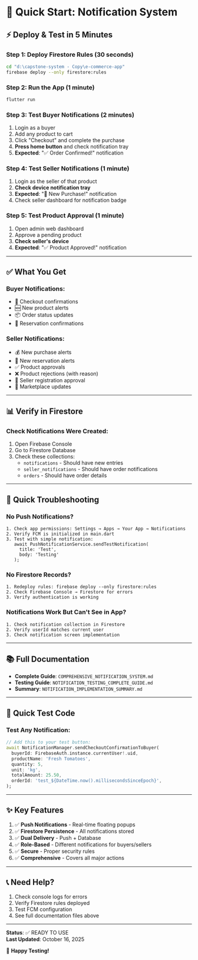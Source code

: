 # 🚀 Quick Start: Notification System

## ⚡ Deploy & Test in 5 Minutes

### Step 1: Deploy Firestore Rules (30 seconds)
```bash
cd "d:\capstone-system - Copy\e-commerce-app"
firebase deploy --only firestore:rules
```

### Step 2: Run the App (1 minute)
```bash
flutter run
```

### Step 3: Test Buyer Notifications (2 minutes)
1. Login as a buyer
2. Add any product to cart
3. Click "Checkout" and complete the purchase
4. **Press home button** and check notification tray
5. **Expected**: "✅ Order Confirmed!" notification

### Step 4: Test Seller Notifications (1 minute)
1. Login as the seller of that product
2. **Check device notification tray**
3. **Expected**: "🛒 New Purchase!" notification
4. Check seller dashboard for notification badge

### Step 5: Test Product Approval (1 minute)
1. Open admin web dashboard
2. Approve a pending product
3. **Check seller's device**
4. **Expected**: "✅ Product Approved!" notification

---

## ✅ What You Get

### Buyer Notifications:
- 🛒 Checkout confirmations
- 🆕 New product alerts
- 📦 Order status updates
- 📅 Reservation confirmations

### Seller Notifications:
- 💰 New purchase alerts
- 📅 New reservation alerts
- ✅ Product approvals
- ❌ Product rejections (with reason)
- 🎉 Seller registration approval
- 🏪 Marketplace updates

---

## 📊 Verify in Firestore

### Check Notifications Were Created:
1. Open Firebase Console
2. Go to Firestore Database
3. Check these collections:
   - `notifications` - Should have new entries
   - `seller_notifications` - Should have order notifications
   - `orders` - Should have order details

---

## 🐛 Quick Troubleshooting

### No Push Notifications?
```
1. Check app permissions: Settings → Apps → Your App → Notifications
2. Verify FCM is initialized in main.dart
3. Test with simple notification:
   await PushNotificationService.sendTestNotification(
     title: 'Test', 
     body: 'Testing'
   );
```

### No Firestore Records?
```
1. Redeploy rules: firebase deploy --only firestore:rules
2. Check Firebase Console → Firestore for errors
3. Verify authentication is working
```

### Notifications Work But Can't See in App?
```
1. Check notification collection in Firestore
2. Verify userId matches current user
3. Check notification screen implementation
```

---

## 📚 Full Documentation

- **Complete Guide**: `COMPREHENSIVE_NOTIFICATION_SYSTEM.md`
- **Testing Guide**: `NOTIFICATION_TESTING_COMPLETE_GUIDE.md`
- **Summary**: `NOTIFICATION_IMPLEMENTATION_SUMMARY.md`

---

## 🎯 Quick Test Code

### Test Any Notification:
```dart
// Add this to your test button:
await NotificationManager.sendCheckoutConfirmationToBuyer(
  buyerId: FirebaseAuth.instance.currentUser!.uid,
  productName: 'Fresh Tomatoes',
  quantity: 5,
  unit: 'kg',
  totalAmount: 25.50,
  orderId: 'test_${DateTime.now().millisecondsSinceEpoch}',
);
```

---

## ✨ Key Features

1. ✅ **Push Notifications** - Real-time floating popups
2. ✅ **Firestore Persistence** - All notifications stored
3. ✅ **Dual Delivery** - Push + Database
4. ✅ **Role-Based** - Different notifications for buyers/sellers
5. ✅ **Secure** - Proper security rules
6. ✅ **Comprehensive** - Covers all major actions

---

## 📞 Need Help?

1. Check console logs for errors
2. Verify Firestore rules deployed
3. Test FCM configuration
4. See full documentation files above

---

**Status**: ✅ READY TO USE  
**Last Updated**: October 16, 2025

🎉 **Happy Testing!**
